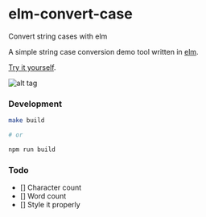 # elm-convert-case
Convert string cases with elm

A simple string case conversion demo tool written in [elm](http://elm-lang.org/).

[Try it yourself](http://chrisbuttery.github.io/elm-convert-case/build/index.html).

![alt tag](https://github.com/chrisbuttery/elm-convert-case/blob/master/example.gif)

### Development

```bash
make build

# or

npm run build
```
### Todo

* [] Character count
* [] Word count
* [] Style it properly
